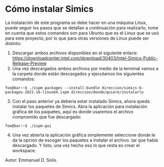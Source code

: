 # Cómo instalar Simics
La instalación de este programa se debe hacer en una máquina Linux, puede seguir los pasos que se detallan a continuación para realizarlo, tome en cuenta que estos comandos son para Ubuntu que es el Linux que se usó para este proyecto, por lo que para otras versiones de Linux puede ser distinto:
1. Descargar ambos archivos disponibles en el siguiente enlace: https://downloadcenter.intel.com/download/30403/Intel-Simics-Public-Release-Preview
2. Una vez descargados ambos archivos por medio de la terminal vamos a la carpeta donde están descargados y ejecutamos los siguientes comandos:
  ```console
  foo@bar:~$ ./ispm packages --install-bundle direccion/simics-6-packages-2021-16-linux64.ispm direccion/donde/quiere/instalarlo
  ```
3. Con el paso anterior ya deberia estar instalado Simics, ahora queda instalar los paquetes de Simics. Abra la aplicación para instalación gráfica de los paquetes, aquí es donde usaremos el archivo compromido que fue descargado:
  ```console
  foo@bar:~$ ./ispm-gui
  ```
4. Una vez abierta la aplicación gráfica simplemente seleccione donde le da la opción de escoger los paquetes a instalar el archivo .tar que había descargado. Y listo, una vez hecho eso lo que resta es crear el workspace.

Autor: Emmanuel D. Solis.
